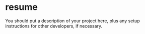 # resume

You should put a description of your project here, plus any setup instructions for other developers, if necessary.